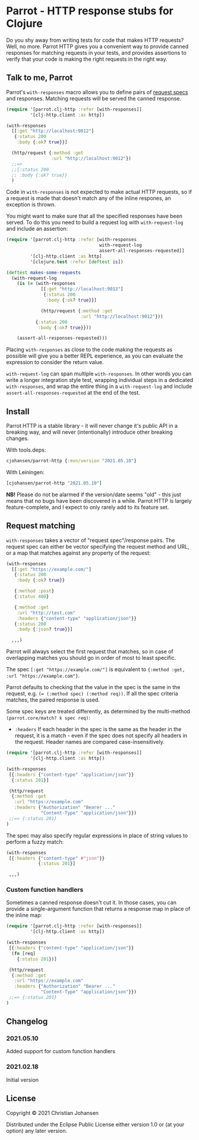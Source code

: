 # Parrot - HTTP response stubs for Clojure

Do you shy away from writing tests for code that makes HTTP requests? Well, no
more. Parrot HTTP gives you a convenient way to provide canned responses for
matching requests in your tests, and provides assertions to verify that your
code is making the right requests in the right way.

## Talk to me, Parrot

Parrot's `with-responses` macro allows you to define pairs of [request
specs](#specs) and responses. Matching requests will be served the canned
response.

```clj
(require '[parrot.clj-http :refer [with-responses]]
         '[clj-http.client :as http])

(with-responses
  [[:get "http://localhost:9012"]
   {:status 200
    :body {:ok? true}}]

  (http/request {:method :get
                 :url "http://localhost:9012"})
  ;;=>
  ;;{:status 200
  ;; :body {:ok? true}}
  )
```

Code in `with-responses` is not expected to make actual HTTP requests, so if a
request is made that doesn't match any of the inline respones, an exception is
thrown.

You might want to make sure that all the specified responses have been served.
To do this you need to build a request log with `with-request-log` and include
an assertion:

```clj
(require '[parrot.clj-http :refer [with-responses
                                   with-request-log
                                   assert-all-responses-requested]]
         '[clj-http.client :as http]
         '[clojure.test :refer [deftest is])

(deftest makes-some-requests
  (with-request-log
    (is (= (with-responses
             [[:get "http://localhost:9012"]
              {:status 200
               :body {:ok? true}}]

             (http/request {:method :get
                            :url "http://localhost:9012"}))
           {:status 200
            :body {:ok? true}}))

    (assert-all-responses-requested)))
```

Placing `with-responses` as close to the code making the requests as possible
will give you a better REPL experience, as you can evaluate the expression to
consider the return value.

`with-request-log` can span multiple `with-responses`. In other words you can
write a longer integration style test, wrapping individual steps in a dedicated
`with-responses`, and wrap the entire thing in a `with-request-log` and include
`assert-all-responses-requested` at the end of the test.

## Install

Parrot HTTP is a stable library - it will never change it's public API in a
breaking way, and will never (intentionally) introduce other breaking changes.

With tools.deps:

```clj
cjohansen/parrot-http {:mvn/version "2021.05.10"}
```

With Leiningen:

```clj
[cjohansen/parrot-http "2021.05.10"]
```

**NB!** Please do not be alarmed if the version/date seems "old" - this just
means that no bugs have been discovered in a while. Parrot HTTP is largely
feature-complete, and I expect to only rarely add to its feature set.

<a id="specs"></a>
## Request matching

`with-responses` takes a vector of "request spec"/response pairs. The request
spec can either be vector specifying the request method and URL, or a map that
matches against any property of the request:

```clj
(with-responses
  [[:get "https://example.com/"]
   {:status 200
    :body {:ok? true}}

   {:method :post}
   {:status 400}

   {:method :get
    :url "http://test.com"
    :headers {"content-type" "application/json"}}
   {:status 200
    :body {:json? true}}]

  ,,,)
```

Parrot will always select the first request that matches, so in case of
overlapping matches you should go in order of most to least specific.

The spec `[:get "https://example.com/"]` is equivalent to `{:method :get, :url
"https://example.com"}`.

Parrot defaults to checking that the value in the spec is the same in the
request, e.g. `(= (:method spec) (:method req))`. If all the spec criteria
matches, the paired response is used.

Some spec keys are treated differently, as determined by the multi-method
`(parrot.core/match? k spec req)`:

- `:headers` If each header in the spec is the same as the header in the
  request, it is a match - even if the spec does not specify all headers in the
  request. Header names are compared case-insensitively.

```clj
(require '[parrot.clj-http :refer [with-responses]]
         '[clj-http.client :as http])

(with-responses
 [{:headers {"content-type" "application/json"}}
  {:status 201}]

 (http/request
  {:method :get
   :url "https://example.com"
   :headers {"Authorization" "Bearer ..."
             "Content-Type" "application/json"}})
 ;;=> {:status 201}
)
```

The spec may also specify regular expressions in place of string values to
perform a fuzzy match:

```clj
(with-responses
 [{:headers {"content-type" #"json"}}
            {:status 201}]

 ,,,)
```

### Custom function handlers

Sometimes a canned response doesn't cut it. In those cases, you can provide a
single-argument function that returns a response map in place of the inline map:

```clj
(require '[parrot.clj-http :refer [with-responses]]
         '[clj-http.client :as http])

(with-responses
 [{:headers {"content-type" "application/json"}}
  (fn [req]
    {:status 201})]

 (http/request
  {:method :get
   :url "https://example.com"
   :headers {"Authorization" "Bearer ..."
             "Content-Type" "application/json"}})
 ;;=> {:status 201}
)
```

## Changelog

### 2021.05.10

Added support for custom function handlers

### 2021.02.18

Initial version

## License

Copyright © 2021 Christian Johansen

Distributed under the Eclipse Public License either version 1.0 or (at your
option) any later version.
